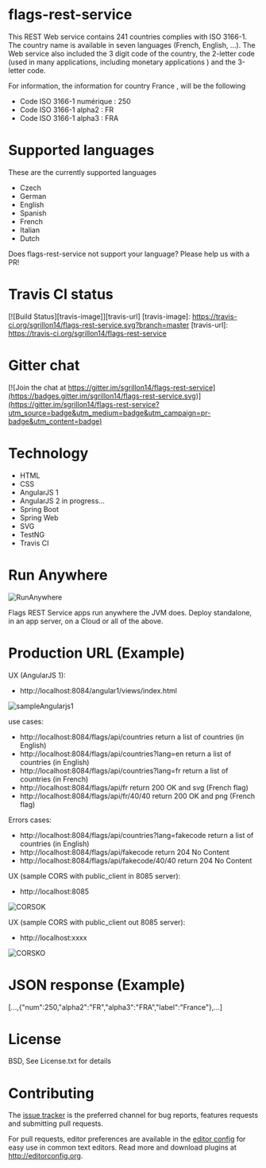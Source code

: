 # flags-rest-service

This REST Web service contains 241 countries complies with ISO 3166-1. The country name is available in seven languages (French,  English, ...). The Web service also included the 3 digit code of the country, the 2-letter code (used in many applications, including monetary applications ) and the 3-letter code.

For information, the information for country France , will be the following
* Code ISO 3166-1 numérique : 250
* Code ISO 3166-1 alpha2 : FR
* Code ISO 3166-1 alpha3 : FRA

# Supported languages

These are the currently supported languages

* Czech
* German
* English
* Spanish
* French
* Italian
* Dutch
	
Does flags-rest-service not support your language? Please help us with a PR!

# Travis CI status

[![Build Status][travis-image]][travis-url]
[travis-image]: https://travis-ci.org/sgrillon14/flags-rest-service.svg?branch=master
[travis-url]: https://travis-ci.org/sgrillon14/flags-rest-service

# Gitter chat
[![Join the chat at https://gitter.im/sgrillon14/flags-rest-service](https://badges.gitter.im/sgrillon14/flags-rest-service.svg)](https://gitter.im/sgrillon14/flags-rest-service?utm_source=badge&utm_medium=badge&utm_campaign=pr-badge&utm_content=badge)

# Technology

* HTML
* CSS
* AngularJS 1
* AngularJS 2 in progress...
* Spring Boot
* Spring Web
* SVG
* TestNG
* Travis CI

# Run Anywhere
![RunAnywhere](/screenshots/plateforme.png)

Flags REST Service apps run anywhere the JVM does. Deploy standalone, in an app server, on a Cloud or all of the above.

# Production URL (Example)

UX (AngularJS 1):
* http://localhost:8084/angular1/views/index.html

![sampleAngularjs1](/screenshots/sampleAngularjs1.png)

use cases:
* http://localhost:8084/flags/api/countries return a list of countries (in English) 
* http://localhost:8084/flags/api/countries?lang=en return a list of countries (in English)
* http://localhost:8084/flags/api/countries?lang=fr return a list of countries (in French)
* http://localhost:8084/flags/api/fr return 200 OK and svg (French flag)
* http://localhost:8084/flags/api/fr/40/40 return 200 OK and png (French flag)

Errors cases:
* http://localhost:8084/flags/api/countries?lang=fakecode return a list of countries (in English)
* http://localhost:8084/flags/api/fakecode return 204 No Content
* http://localhost:8084/flags/api/fakecode/40/40 return 204 No Content

UX (sample CORS with public_client in 8085 server):
* http://localhost:8085

![CORSOK](/screenshots/CORS_OK.png)

UX (sample CORS with public_client out 8085 server):
* http://localhost:xxxx

![CORSKO](/screenshots/CORS_KO.png)

# JSON response (Example)

[...,{"num":250,"alpha2":"FR","alpha3":"FRA","label":"France"},...]

# License

BSD, See License.txt for details

# Contributing

The [issue tracker](https://github.com/sgrillon14/flags-rest-service/issues) is the preferred channel for bug reports, features requests and submitting pull requests.

For pull requests, editor preferences are available in the [editor config](.editorconfig) for easy use in common text editors. Read more and download plugins at <http://editorconfig.org>.
